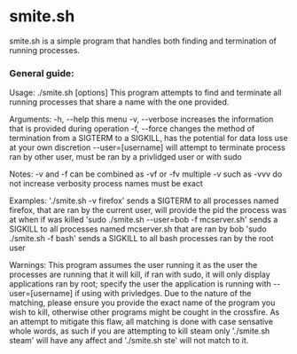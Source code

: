 # smite.sh
smite.sh is a simple program that handles both finding and termination of running processes.

### General guide:

Usage:
    ./smite.sh [options]
    This program attempts to find and terminate all running processes that share a name with the one provided.

Arguments:
    -h, --help          this menu
    -v, --verbose       increases the information that is provided during operation
    -f, --force         changes the method of termination from a SIGTERM to a SIGKILL, has the potential for data loss use at your own discretion
    --user=[username]   will attempt to terminate process ran by other user, must be ran by a privlidged user or with sudo

Notes:
    -v and -f can be combined as -vf or -fv
    multiple -v such as -vvv do not increase verbosity
    process names must be exact

Examples:
    './smite.sh -v firefox'      sends a SIGTERM to all processes named firefox, that are ran by the current user, will provide the pid the process was at when if was killed
    'sudo ./smite.sh --user=bob -f mcserver.sh' sends a SIGKILL to all processes named mcserver.sh that are ran by bob
    'sudo ./smite.sh -f bash' sends a SIGKILL to all bash processes ran by the root user

Warnings:
    This program assumes the user running it as the user the processes are running that it will kill, if ran with sudo, it will only display applications ran by root; specify the user the application is running with --user=[username] if using with privledges.
    Due to the nature of the matching, please ensure you provide the exact name of the program you wish to kill, otherwise other programs might be cought in the crossfire. As an attempt to mitigate this flaw, all matching is done with case sensative whole words, as such if you are attempting to kill steam only './smite.sh steam' will have any affect and './smite.sh ste' will not match to it.
